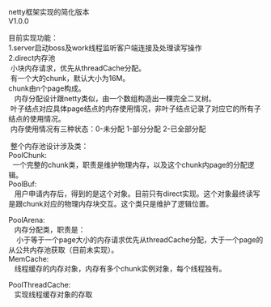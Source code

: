 netty框架实现的简化版本<br/>
V1.0.0<br/>

目前实现功能：<br/>
1.server启动boss及work线程监听客户端连接及处理读写操作<br/>
2.direct内存池<br/>
  小块内存请求，优先从threadCache分配。<br/>
  有一个大的chunk，默认大小为16M。<br/>
  chunk由n个page构成。<br/>
  
  内存分配设计跟netty类似，由一个数组构造出一棵完全二叉树。<br/>
  叶子结点对应具体page结点的内存使用情况，非叶子结点记录了对应它的所有子结点的使用情况。<br/>
  内存使用情况有三种状态：0-未分配 1-部分分配 2-已全部分配<br/>
  
  整个内存池设计涉及类：<br/>
  PoolChunk:<br/>
    一个完整的chunk类，职责是维护物理内存，以及这个chunk内page的分配逻辑。<br/>
  PoolBuf:<br/>
    用户申请内存后，得到的是这个对象。目前只有direct实现。这个对象最终读写是跟chunk对应的物理内存块交互。这个类只是维护了逻辑位置。<br/>
   
  PoolArena:<br/>
    内存分配类，职责是：<br/>
     小于等于一个page大小的内存请求优先从threadCache分配，大于一个page的从公共内存池获取（目前未实现）。<br/>
  MemCache:<br/>
    线程缓存的内存对象，内存有多个chunk实例对象，每个线程独有。<br/>
    
  PoolThreadCache:<br/>
    实现线程缓存对象的存取<br/>

